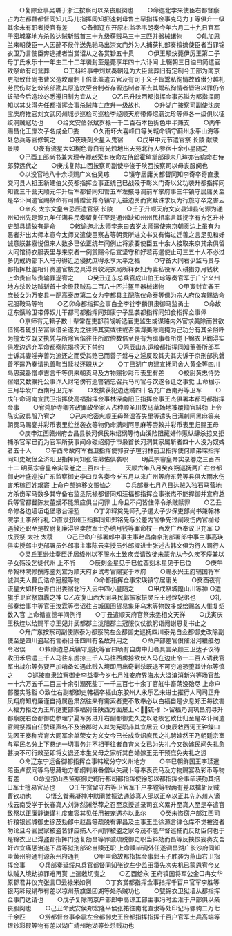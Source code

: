 <!-- { "loadSidebar": true } -->
　　○复除佥事吴璘于浙江按察司以亲丧服阕也
　　○命迤北孛来使臣右都督察占为左都督都督同知兀马儿指挥同知把速剌母鲁土罕指挥佥事克马力丁等俱升一级其余未有职者授官有差
　　○备御辽东开原右监丞韦朗奏今年六月二十九日官军于密城寨地方杀败达贼斩贼首三十九级获贼马三十三匹并器械诸物
　　○癿加思兰来朝使臣一人因醉不候伴送先驰马出崇文门外为人捕获礼部奏擅擒使臣者当罪锦衣卫乃言使臣奔逃捕者当赏诏从之各赏钞五十贯
　　○伊王颙炔薨伊厉王第二子母丁氏永乐十一年生二十二年袭封至是薨享年四十六讣闻  上辍朝三日谥曰简遣官致祭命有司营葬
　　○工科给事中刘斌奏朝廷为大臣营葬旧有定制今工部为南京吏部致仕尚书曹义造坟踰制十倍此盖遣去官及有司于义子皆鬻私徇情故致僣分越礼劳民伤财乞敕该部勘其原造坟茔合制者存留违制者革去其鬻私徇情者皆治以罪仍令该部今后造坟必悉遵旧制为宜从之
　　○乙巳升陕西都指挥佥事苏镒为都指挥同知以其父淂先任都指挥佥事杀贼阵亡应升一级故也
　　○升湖广按察司副使沈庆宝庆府推官刘文武冈州城步巡检司巡检李经顺天府带俸炤磨沈珍等俸各一级俱以征绞洞贼寇功也
　　○给文安伯张斌岁禄一千二百石本色折色中半兼支
　　○丙午赐昌化王庶次子名成金□委
　　○久雨坏大喜峰口等关城命镇守蓟州永平山海等处总兵等官修筑之
　　○夜晓刻火星入鬼宿
　　○戊甲中元节遣官祭  长陵  献陵  景陵
　　○夜有流星大如椀色青白有光烛地出天苑北行入参宿十余小星随之
　　○己酉工部尚书兼大理寺卿赵荣有疾命左侍郎霍瑄掌部印未几瑄亦告病命右侍郎薛远代之
　　○庚戌复除山西按察司副使李俊于陕西按察司以母丧服阕也
　　○以没官地八十余顷赐广义伯吴琮
　　○镇守居庸关都督同知李奇卒奇直隶交河县人祖玉新建伯父英都指挥佥事正统己巳战殁于彰义门奇以父功袭升都指挥同知管三千营天顺元年升后军都督同知管五军左掖寻调前军掌府事三年镇守居庸关至是卒讣闻遣官赐祭命有司赙赠营葬奇镇守无益边关而贪黩诛求反为行旅守卒之害云
　　○辛亥  太宗文皇帝忌辰遣官祭  长陵
　　○壬子升顺天府文安县知县何源为通州知州先是源九年任满县民奏留复任至是通州缺知州州民相率言其抚字有方乞升补吏部具请故有是命
　　○敕谕迤北太师孛来曰去岁太师遣使来京朝贡边上虽有为恶者非出太师本意今太师又遣使臣察占等朝贡所进文书又有悔过迁善之言足见和好诚意朕甚嘉悦但来人数多已依正统年间例止将紧要使臣五十余人接取来京其余俱留大同馆待衣服表里与来京者一例赏赐今后宜坚守和好若再遣使止可三五十人不必过多仍戒约部下人马毋得近边侵扰庶得永享太平之福
　　○守备大同右少监马贵与都指挥杜鉴相讦奏遣官核之具淂贵收浣衣局所释女妇为妻私役军人耕猎办月钱状  上命贵自陈贵输罪遂宥之
　　○癸丑辽东总兵官成山伯王琮等奏官军于广宁义州地方杀败达贼斩首十余级获贼马二百八十匹并盔甲器械诸物
　　○甲寅封宜春王庶长女为万安县一配高泰庶第二女为宁都县主配陈仪命泰等俱为宗人府仪宾赐诰命冠服鞍马等物
　　○乙卯命都指挥佥事白全李铨李麟俱隶御马监勇士
　　○命故辽东銕岭卫带俸奴儿干都司都指挥同知康宁子显袭都指挥同知食指挥佥事俸
　　○京师有无赖子数十辈常在吏部前觇听选官吏监生或谋赂内外官求美除而贫欲借贷者辄引至富家借金遂为之往赂其实或往或否偶淂美除则掩为己功分有其金俗呼为撞太岁既又执凭与所除官偕往任所取偿数倍至是有为缉事者所觉下锦衣卫鞫淂实俱发边远充军命都察院揭榜天下禁约
　　○丙辰山东运粮都指挥同知董善所部军士诉其妻淫奔善为追还之而受其赂已而善子磐与之淫反殴其夫其夫诉于京刑部执磐善不遣乃奏请执善鞫当赎杖还职从之
　　○丁巳湖广忠建宣抚司舍人黄全等四川乌思藏番僧卓吉言千等俱来朝贡马及方物赐钞彩币表里有差
　　○校尉黄忠恃势宿娼又数嘱托公事诈人财宅傍有巡警铺忠召兵马司官与饮遂令迁之事觉  上命枷示三月毕发广西南丹卫充军
　　○发擒获犯边达贼四十名充广西南丹等卫军
　　○戊午命河南宣武卫指挥使高福指挥佥事林深南阳卫指挥佥事王杰俱署本都司都指挥佥事
　　○宥鸿胪寺卿齐政罪政坐家人占种顺圣川牧马草场地被覆勘官紏劾  上令陈实政具服乃宥之
　　○己未哈密忠顺王母弩温答失里等遣头目满剌阿黑麻等来朝贡马赐宴并彩币表里纻丝袭衣等物仍命满剌阿黑麻等赍敕并彩币表里归赐王母
　　○庚申江西赣州府会昌县长河保民朱绍纲等恃山溪险阻藏奸作慝纵肆杀掠又拒捕杀官军已而为官军所获事闻命磔绍纲于市枭首长河洞其家属斩者四十人没为奴婢者五十人
　　○辛酉命故府军右卫指挥使郭安子瑄羽林前卫指挥使何顺弟琛指挥同知史斌侄全济阳卫指挥同知张佐弟佑俱袭职
　　明英宗睿皇帝实录卷之三百四十二
明英宗睿皇帝实录卷之三百四十三
　　天顺六年八月癸亥朔巡抚两广右佥都御史叶盛巡按广东监察御史李曰良各奏今岁五月以来广州等府东莞等县俱大雨水伤害禾稼百姓艰窘  上命户部速移文赈恤之
　　○兵部奏七月八日达贼入独石马营地方杀伤军马数多其守备右监丞阮禄都督同知汪福都指挥佥事张杰不能捍御并宣府总兵等官都督陈友董斌不能策应俱当问罪  上命且不问皆住俸令杀贼赎罪
　　○乙丑命修各边墙垣屯堡墩台濠堑
　　○丁卯释奠先师孔子遣太子少保吏部尚书兼翰林院学士李贤行礼
○直隶邳州卫指挥同知郑铭先与公差内官争先过闸殴伤内官枷号遇赦还职至是校尉复廉淂铭卖放军士办纳月钱等罪命杖一百发广西奉议卫充军
○戊辰祭  太社  太稷
　　○己巳命户部署郎中事主事赵昌南京刑部署郎中事主事高瑛俱实授郎中吏部署员外郎事主事陈云实授员外郎擢进士张述古韩文俱为行人司行人
　　○灵丘王逊烇奏臣迁居绛州以不服水土致疾尝请改徙未蒙允从今久疾不痊兼以子女殇没乞徙代州  上不听
　　○辰刻金星见于巳位酉刻木星见于巳位
　　○庚午命翰林院修撰陈鉴刘宣为顺天府乡试考官赐宴于本府
　　○赐永兴王府辅国将军诚渊夫人曹氏诰命冠服等物
　　○命都指挥佥事宋瑛镇守居庸关
　　○癸酉夜有流星大如杯色青白出娄宿北行入云中四小星随之
　　○甲戌祭城隍山川等神
○遣旗手卫官祭旗纛之神
○乙亥复山西大同县民郭振家振灵丘王逊烇妃弟也
　　○礼部奏给事中等官王汝霖等赍诏往占城国回货易象牙乌木等物数多或给赐各人惟复炤数入官  上命循宣德年间例行
　　○丁丑遣顺天府官祭宋丞相文天祥
　　○戊寅庆王秩煃以给赐平凉王妃并武都郡主洮阳郡主冠服仪仗欲躬诣阙谢恩复书止之
　　○升广东按察司副使陈泰为都察院左佥都御史巡抚四川泰先自佥都御史改除副使至是四川盗起有言泰旧任四川有名故升用之
　　○命户部差官儧催沿河粮舡勿令迟误
　　○敕缘边总兵镇守巡抚等官曰顷有自虏中归者具言朵颜三卫达子议待收田禾后遣三千人马往东虏掠三千人马往西虏掠欲伏人马在边止令一二百人诱我官军出战尔等务要严加哨备如遇此贼入境即用出奇剿杀既退不可穷追恐堕其计尔等慎之
　　○巡按直隶监察御史李益奏今岁七月淮安府界海水大溢渰消新兴等场官盐一十六万五千二百三十余引溺死盐丁一千三百七十余丁官舡牛畜荡没殆尽  上命户部覆实除豁
○致仕右副都御史韩福卒福山东胶州人永乐乙未进士擢行人司司正升凤翔府知府廉谨自持属邑肃然往来有需索者吏不敢奉必以白福自是少息郑王每欲害人福力拒之为王所挞吏部取福别任陕西方面屡上＜锍-釒＞留福乃调巩昌府寻升都察院右佥都御史参理宁夏军务进升右副都御史久之以老疾乞致仕归至是卒讣闻遣官赐祭福自任赞理声名不及治郡时人以为宪职非其宜居云
○庚辰敕西河王钟鑅曰先因王奏称尝育大同军余单荣女为义女今已长成欲炤庶民之礼聘嫁然王乃朝廷宗室与军民名分上下悬绝一切事务并不相干往者自育义女已为失礼今又欲嫁民间失礼愈甚决不可行敕至即将女退还本生父母之家听其自婚嫁王无干预庶免失礼之愆
　　○命辽东宁远备御都指挥佥事韩斌分守义州地方
　　○辛巳朝鲜国王李瑈遣陪臣卢叔同等乌思藏地方都纲剌麻番僧以失藏卜等奉表贡马及方物赐宴及彩币等物有差
　　○命巡按山西监察御史鞫行都司都指挥使徐恕以都指挥佥事毕瑛劾其掊□军士擅易官马也
　　○壬午赏留守右等卫官军千户李镗等银两有差以擒斩反贼曹钦功也
　　○悟玄餋素凝神冲默阐微振法通玅真人邵以正卒以正其先苏州人谪戍云南受学于长春真人刘渊然渊然荐之召至京授道录司玄义累升至真人至是卒遣官致祭以正廉静谦谨礼度雍容其见任用被宠遇亦以此尔
　　○癸未盗窃户部江西司折粮银巡城御史徐茂劾郎中赵昌等疏脱有罪昌及主事王圭徐源言律仓库不觉被盗者勿论且今官民家被盗皆罪应捕人不闻罪被盗之家今茂不能严督巡捕而反劾臣何也于是锦衣卫已淂盗都指挥门达复劾昌等罪诚疏脱御史职当紏劾而昌等反挟恨妄奏支吾奸诈宜痛惩治遂下昌等狱刑部论当赎还职  上命赎毕调外任遂调昌湖广长沙府同知圭黄州府通判源永州府通判
　　○甲申命故都指挥佥事郭玉子胜袭为燕山右卫指挥佥事
　　○兵部奏延绥总兵官都督同知张钦左少监田霭先次失机已蒙恩宥今又纵贼入境劫掠罪难再贳  上遣敕切责之
　　○乙酉给永  王府镇国将军公金□冉女华原郡君并仪宾张言□云禄米如例
　　○丁亥赏都指挥佥事指挥千百户官军李胜等银两彩叚绢布有差以凉州蔡旗堡团湖等处杀贼功也
　　○甓锦衣卫狱墙从都指挥佥事门达请也
　　○戊子复除南京户部郎中高谅工部主事冯时孟淮于户部俱以亲丧服阕也
　　○己丑命武安侯郑宏隆平侯张祐往南北直隶等处印记马骡驹二万七千余匹
　　○赏都督佥事李震左佥都御史王俭都指挥指挥千百户官军土兵高端等银钞彩叚等物有差以湖广靖州地湖等处杀贼功也
